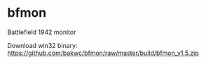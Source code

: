 bfmon
=====

Battlefield 1942 monitor

Download win32 binary: https://github.com/bakwc/bfmon/raw/master/build/bfmon_v1.5.zip
